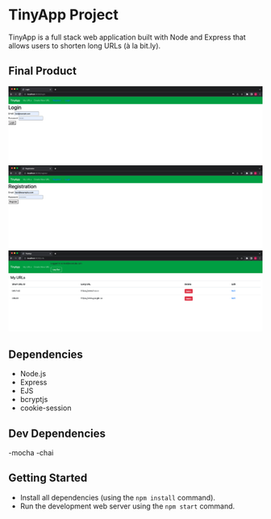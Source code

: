 # TinyApp Project

TinyApp is a full stack web application built with Node and Express that allows users to shorten long URLs (à la bit.ly).

## Final Product

!["screenshot of login page](https://github.com/ashashiddo/tinyapp/blob/main/docs/login-page.png)
!["screenshot of registration page](https://github.com/ashashiddo/tinyapp/blob/main/docs/registration-page.png)
!["screenshot of login page](https://github.com/ashashiddo/tinyapp/blob/main/docs/urls-page.png)


## Dependencies

- Node.js
- Express
- EJS
- bcryptjs
- cookie-session

## Dev Dependencies 

-mocha
-chai

## Getting Started

- Install all dependencies (using the `npm install` command).
- Run the development web server using the `npm start` command. 